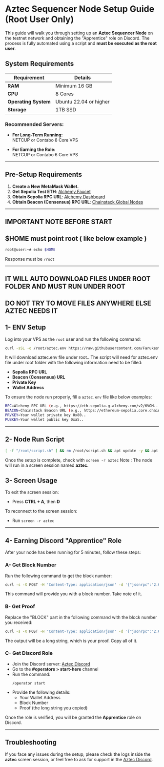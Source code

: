 
# Aztec Sequencer Node Setup Guide (Root User Only)

This guide will walk you through setting up an **Aztec Sequencer Node** on the testnet network and obtaining the "Apprentice" role on Discord. The process is fully automated using a script and **must be executed as the root user**.

## System Requirements

| **Requirement**         | **Details**         |
|-------------------------|---------------------|
| **RAM**                 | Minimum 16 GB       |
| **CPU**                 | 8 Cores             |
| **Operating System**    | Ubuntu 22.04 or higher |
| **Storage**             | 1TB SSD             |

### Recommended Servers:

- **For Long-Term Running:**  
  NETCUP or Contabo 8 Core VPS

- **For Earning the Role:**  
  NETCUP or Contabo 6 Core VPS

---

## Pre-Setup Requirements

1. **Create a New MetaMask Wallet.**
2. **Get Sepolia Test ETH**: [Alchemy Faucet](https://www.alchemy.com/faucets)
3. **Obtain Sepolia RPC URL**: [Alchemy Dashboard](https://dashboard.alchemy.com)
4. **Obtain Beacon (Consensus) RPC URL**: [Chainstack Global Nodes](https://chainstack.com/global-nodes)

---

## IMPORTANT NOTE BEFORE START
## $HOME must point root ( like below example )

```bash
root@user:~# echo $HOME
```
Response must be `/root`

---

## IT WILL AUTO DOWNLOAD FILES UNDER ROOT FOLDER AND MUST RUN UNDER ROOT
## DO NOT TRY TO MOVE FILES ANYWHERE ELSE AZTEC NEEDS IT 


## 1- ENV Setup

Log into your VPS as the `root` user and run the following command:

```bash
curl -sSL -o /root/aztec.env https://raw.githubusercontent.com/Farukest/Aztec-Node-Setup/master/aztec.env
```
It will download aztec.env file under root.. 
The script will need for aztec.env file under root folder with the following information need to be filled:

- **Sepolia RPC URL**
- **Beacon (Consensus) URL**
- **Private Key**
- **Wallet Address**

To ensure the node run properly, fill a `aztec.env` file like below examples:

```bash
RPC=Alchemy RPC URL (e.g., https://eth-sepolia.g.alchemy.com/v2/6VOM....)
BEACON=Chainstack Beacon URL (e.g., https://ethereum-sepolia.core.chainstack.com/beacon/7ace2d4...)
PRVKEY=Your wallet private key 0x80..
PUBKEY=Your wallet public key 0xa5..
```

---

## 2- Node Run Script

```bash
[ -f "/root/script.sh" ] && rm /root/script.sh && apt update -y && apt install curl wget screen jq -y && curl -sSL -o /root/script.sh https://raw.githubusercontent.com/Farukest/Aztec-Node-Setup/master/aztec_node_run.sh && chmod +x /root/script.sh && /root/script.sh
```

Once the setup is complete, check with `screen -r aztec` 
Note : The node will run in a screen session named **aztec**.


## 3- Screen Usage

To exit the screen session:

- Press **CTRL + A**, then **D**

To reconnect to the screen session:

- Run `screen -r aztec`

---

## 4- Earning Discord "Apprentice" Role

After your node has been running for 5 minutes, follow these steps:

### A- Get Block Number

Run the following command to get the block number:

```bash
curl -s -X POST -H 'Content-Type: application/json' -d '{"jsonrpc":"2.0","method":"node_getL2Tips","params":[],"id":67}' http://localhost:8080 | jq -r ".result.proven.number"
```

This command will provide you with a block number. Take note of it.

### B- Get Proof

Replace the "BLOCK" part in the following command with the block number you received:

```bash
curl -s -X POST -H 'Content-Type: application/json' -d '{"jsonrpc":"2.0","method":"node_getArchiveSiblingPath","params":["BLOCK","BLOCK"],"id":67}' http://localhost:8080 | jq -r ".result"
```

The output will be a long string, which is your proof. Copy all of it.

### C- Get Discord Role

- Join the Discord server: [Aztec Discord](https://discord.gg/aztec)
- Go to the **#operators > start-here** channel
- Run the command:
  ```
  /operator start
  ```
- Provide the following details:
  - Your Wallet Address
  - Block Number
  - Proof (the long string you copied)

Once the role is verified, you will be granted the **Apprentice** role on Discord.

---

## Troubleshooting

If you face any issues during the setup, please check the logs inside the **aztec** screen session, or feel free to ask for support in the [Aztec Discord](https://discord.gg/aztec).

